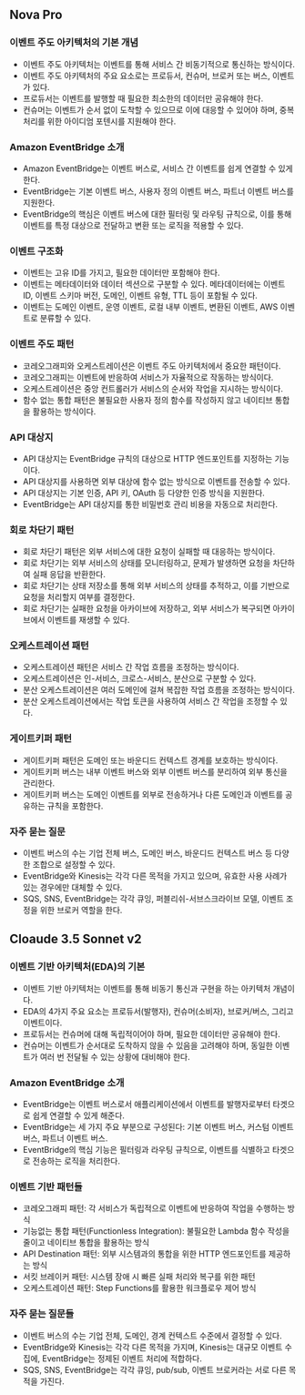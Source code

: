 
## Nova Pro
### 이벤트 주도 아키텍처의 기본 개념
* 이벤트 주도 아키텍처는 이벤트를 통해 서비스 간 비동기적으로 통신하는 방식이다.
* 이벤트 주도 아키텍처의 주요 요소로는 프로듀서, 컨슈머, 브로커 또는 버스, 이벤트가 있다.
* 프로듀서는 이벤트를 발행할 때 필요한 최소한의 데이터만 공유해야 한다.
* 컨슈머는 이벤트가 순서 없이 도착할 수 있으므로 이에 대응할 수 있어야 하며, 중복 처리를 위한 아이디엄 포텐시를 지원해야 한다.

### Amazon EventBridge 소개
* Amazon EventBridge는 이벤트 버스로, 서비스 간 이벤트를 쉽게 연결할 수 있게 한다.
* EventBridge는 기본 이벤트 버스, 사용자 정의 이벤트 버스, 파트너 이벤트 버스를 지원한다.
* EventBridge의 핵심은 이벤트 버스에 대한 필터링 및 라우팅 규칙으로, 이를 통해 이벤트를 특정 대상으로 전달하고 변환 또는 로직을 적용할 수 있다.

### 이벤트 구조화
* 이벤트는 고유 ID를 가지고, 필요한 데이터만 포함해야 한다.
* 이벤트는 메타데이터와 데이터 섹션으로 구분할 수 있다. 메타데이터에는 이벤트 ID, 이벤트 스키마 버전, 도메인, 이벤트 유형, TTL 등이 포함될 수 있다.
* 이벤트는 도메인 이벤트, 운영 이벤트, 로컬 내부 이벤트, 변환된 이벤트, AWS 이벤트로 분류할 수 있다.

### 이벤트 주도 패턴
* 코레오그래피와 오케스트레이션은 이벤트 주도 아키텍처에서 중요한 패턴이다.
* 코레오그래피는 이벤트에 반응하여 서비스가 자율적으로 작동하는 방식이다.
* 오케스트레이션은 중앙 컨트롤러가 서비스의 순서와 작업을 지시하는 방식이다.
* 함수 없는 통합 패턴은 불필요한 사용자 정의 함수를 작성하지 않고 네이티브 통합을 활용하는 방식이다.

### API 대상지
* API 대상지는 EventBridge 규칙의 대상으로 HTTP 엔드포인트를 지정하는 기능이다.
* API 대상지를 사용하면 외부 대상에 함수 없는 방식으로 이벤트를 전송할 수 있다.
* API 대상지는 기본 인증, API 키, OAuth 등 다양한 인증 방식을 지원한다.
* EventBridge는 API 대상지를 통한 비밀번호 관리 비용을 자동으로 처리한다.

### 회로 차단기 패턴
* 회로 차단기 패턴은 외부 서비스에 대한 요청이 실패할 때 대응하는 방식이다.
* 회로 차단기는 외부 서비스의 상태를 모니터링하고, 문제가 발생하면 요청을 차단하여 실패 응답을 반환한다.
* 회로 차단기는 상태 저장소를 통해 외부 서비스의 상태를 추적하고, 이를 기반으로 요청을 처리할지 여부를 결정한다.
* 회로 차단기는 실패한 요청을 아카이브에 저장하고, 외부 서비스가 복구되면 아카이브에서 이벤트를 재생할 수 있다.

### 오케스트레이션 패턴
* 오케스트레이션 패턴은 서비스 간 작업 흐름을 조정하는 방식이다.
* 오케스트레이션은 인-서비스, 크로스-서비스, 분산으로 구분할 수 있다.
* 분산 오케스트레이션은 여러 도메인에 걸쳐 복잡한 작업 흐름을 조정하는 방식이다.
* 분산 오케스트레이션에서는 작업 토큰을 사용하여 서비스 간 작업을 조정할 수 있다.

### 게이트키퍼 패턴
* 게이트키퍼 패턴은 도메인 또는 바운디드 컨텍스트 경계를 보호하는 방식이다.
* 게이트키퍼 버스는 내부 이벤트 버스와 외부 이벤트 버스를 분리하여 외부 통신을 관리한다.
* 게이트키퍼 버스는 도메인 이벤트를 외부로 전송하거나 다른 도메인과 이벤트를 공유하는 규칙을 포함한다.

### 자주 묻는 질문
* 이벤트 버스의 수는 기업 전체 버스, 도메인 버스, 바운디드 컨텍스트 버스 등 다양한 조합으로 설정할 수 있다.
* EventBridge와 Kinesis는 각각 다른 목적을 가지고 있으며, 유효한 사용 사례가 있는 경우에만 대체할 수 있다.
* SQS, SNS, EventBridge는 각각 큐잉, 퍼블리쉬-서브스크라이브 모델, 이벤트 조정을 위한 브로커 역할을 한다.


## Cloaude 3.5 Sonnet v2
### 이벤트 기반 아키텍처(EDA)의 기본
* 이벤트 기반 아키텍처는 이벤트를 통해 비동기 통신과 구현을 하는 아키텍처 개념이다.
* EDA의 4가지 주요 요소는 프로듀서(발행자), 컨슈머(소비자), 브로커/버스, 그리고 이벤트이다.
* 프로듀서는 컨슈머에 대해 독립적이어야 하며, 필요한 데이터만 공유해야 한다.
* 컨슈머는 이벤트가 순서대로 도착하지 않을 수 있음을 고려해야 하며, 동일한 이벤트가 여러 번 전달될 수 있는 상황에 대비해야 한다.

### Amazon EventBridge 소개
* EventBridge는 이벤트 버스로서 애플리케이션에서 이벤트를 발행자로부터 타겟으로 쉽게 연결할 수 있게 해준다.
* EventBridge는 세 가지 주요 부분으로 구성된다: 기본 이벤트 버스, 커스텀 이벤트 버스, 파트너 이벤트 버스.
* EventBridge의 핵심 기능은 필터링과 라우팅 규칙으로, 이벤트를 식별하고 타겟으로 전송하는 로직을 처리한다.

### 이벤트 기반 패턴들
* 코레오그래피 패턴: 각 서비스가 독립적으로 이벤트에 반응하여 작업을 수행하는 방식
* 기능없는 통합 패턴(Functionless Integration): 불필요한 Lambda 함수 작성을 줄이고 네이티브 통합을 활용하는 방식
* API Destination 패턴: 외부 시스템과의 통합을 위한 HTTP 엔드포인트를 제공하는 방식
* 서킷 브레이커 패턴: 시스템 장애 시 빠른 실패 처리와 복구를 위한 패턴
* 오케스트레이션 패턴: Step Functions를 활용한 워크플로우 제어 방식

### 자주 묻는 질문들
* 이벤트 버스의 수는 기업 전체, 도메인, 경계 컨텍스트 수준에서 결정할 수 있다.
* EventBridge와 Kinesis는 각각 다른 목적을 가지며, Kinesis는 대규모 이벤트 수집에, EventBridge는 정제된 이벤트 처리에 적합하다.
* SQS, SNS, EventBridge는 각각 큐잉, pub/sub, 이벤트 브로커라는 서로 다른 목적을 가진다.

